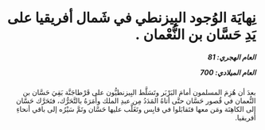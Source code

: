 <h1 dir="rtl">نِهايَة الوُجود البِيزنطي في شَمال أفريقيا على يَدِ حَسَّان بن النُّعْمان .</h1>

<h5 dir="rtl">العام الهجري:  81

العام الميلادي: 700

</h5>

<p dir="rtl">بعدَ أن هُزِمَ المسلمون أمامَ البَرْبَر وتَسَلَّط البِيزنطيُّون على قَرْطاجَنَّة بَقِيَ حَسَّان بن النُّعمان في قُصور حَسَّان حتَّى أتاهُ المَدَدُ مِن عبدِ الملك وأَمَرَهُ بالتَّحَرُّك، فتَحَرَّك حَسَّان إلى الكاهِنَة ومَن معها فتَقابَلوا في قابِس وتَغَلَّب عليها حَسَّان وتَمَّ سَيْرُه إلى باقي أنحاءِ أفريقيا.</p></br>
